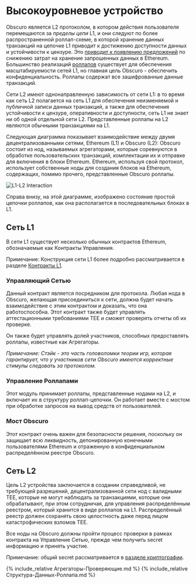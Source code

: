 # Высокоуровневое устройство
Obscuro является L2 протоколом, в котором действия пользователя перемещаются за _пределы цепи_ L1, и они следуют по более распространенной роллап-схеме, в которой хранение данных транзакций на цепочке L1 приводит к достижению доступности данных и устойчивости к цензуре. Это [приводит к появлению предложений](https://notes.ethereum.org/@vbuterin/data_sharding_roadmap) по снижению затрат на хранение запрошенных данных в Ethereum. Большинство реализаций [роллапов](https://vitalik.ca/general/2021/01/05/rollup.html) существует для обеспечения масштабируемости сетей L1, но главная цель Obscuro - обеспечить конфиденциальность. Роллапы содержат все зашифрованные данные транзакций.

Сети L2 имеют однонаправленную зависимость от сети L1: в то время как сеть L2 полагается на сеть L1 для обеспечения неизменяемой и публичной записи данных транзакций, а также для обеспечения устойчивости к цензуре, оперативности и доступности, сеть L1 не знает ни об одной отдельной сети L2. Представленные роллапы на L2 являются обычными транзакциями на L1.

Следующая диаграмма показывает взаимодействие между двумя децентрализованными сетями, Ethereum (L1) и Obscuro (L2): Obscuro состоит из нод, называемых агрегаторами, которые соревнуются в обработке пользовательских транзакций, комплектации их и отправке для включения в блоки Ethereum. Ethereum, используя свой протокол, использует собственные ноды для создания блоков на Ethereum, содержащих, помимо прочего, представленные Obscuro роллапы.

![L1-L2 Interaction](./images/l1-l2-interaction.png)

Справа внизу, на этой диаграмме, изображено состояние простой цепочки роллапов, как она располагается в последовательных блоках в L1.

## Сеть L1
В сети L1 существует несколько обычных контрактов Ethereum, обозначаемые как Контракты Управления.

Примечание: Конструкция сети L1 более подробно рассматривается в разделе [Контракты L1](./l1-contracts).

### Управляющий Сетью
Данный контракт является посредником для протокола. Любая нода в Obscuro, желающая присоединиться к сети, должна будет начать взаимодействие с этим контрактом и доказать, что она работоспособна. 
Этот контракт также будет управлять аттестационными требованиями TEE и сможет проверять отчеты об их проверке.

Он также будет управлять долей участников, способных предоставлять роллапы, известные как Агрегаторы.

_Примечание: Стэйк - это часть головоломки теории игр, которая гарантирует, что у участников сети Obscuro имеются корректные стимулы следовать за протоколом._

### Управление Роллапами
Этот модуль принимает роллапы, представленные нодами на L2, и включает их в структуру роллап-цепочки. Он работает вместе с мостом при обработке запросов на вывод средств от пользователей.

### Мост Obscuro
Этот контракт очень важен для безопасности решения, поскольку он защищает всю ликвидность, депонированную конечными пользователями Ethereum и отраженную в конфиденциальном распределённом реестре Obscuro.

## Сеть L2
Цель L2 устройства заключается в создании справедливой, не требующей разрешений, децентрализованной сети нод с валидными TEE, которые не могут наблюдать за транзакциями, которые они обрабатывают, при этом сотрудничая, для управления распределённым реестром, который хранится в виде роллапов на L1. Распределённый реестр должен сохранять свою целостность даже перед лицом катастрофических взломов TEE.

Все ноды на Obscuro должны пройти процесс проверки в рамках контракта на Управление Сетью, прежде чем получить secret информацию и принять участие.

Примечание: общий secret рассматривается в [разделе криптографии](./cryptography).

{% include_relative Агрегаторы-Проверяющие.md %}
{% include_relative Структура-Данных-Роллапа.md %}
